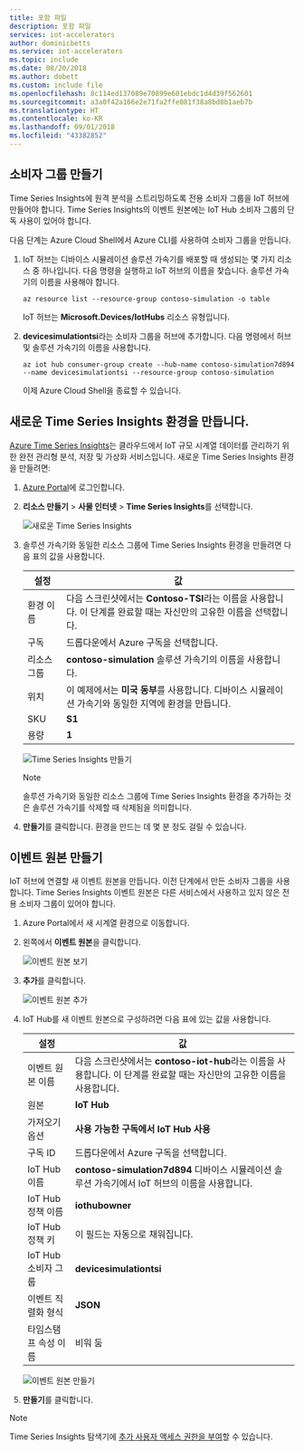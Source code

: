 ```yaml
---
title: 포함 파일
description: 포함 파일
services: iot-accelerators
author: dominicbetts
ms.service: iot-accelerators
ms.topic: include
ms.date: 08/20/2018
ms.author: dobett
ms.custom: include file
ms.openlocfilehash: 8c114ed137089e70899e601ebdc1d4d39f562601
ms.sourcegitcommit: a3a0f42a166e2e71fa2ffe081f38a8bd8b1aeb7b
ms.translationtype: HT
ms.contentlocale: ko-KR
ms.lasthandoff: 09/01/2018
ms.locfileid: "43382852"
---
```

## <a name="create-a-consumer-group"></a>소비자 그룹 만들기

Time Series Insights에 원격 분석을 스트리밍하도록 전용 소비자 그룹을 IoT 허브에 만들어야 합니다. Time Series Insights의 이벤트 원본에는 IoT Hub 소비자 그룹의 단독 사용이 있어야 합니다.

다음 단계는 Azure Cloud Shell에서 Azure CLI를 사용하여 소비자 그룹을 만듭니다.

1. IoT 허브는 디바이스 시뮬레이션 솔루션 가속기를 배포할 때 생성되는 몇 가지 리소스 중 하나입니다. 다음 명령을 실행하고 IoT 허브의 이름을 찾습니다. 솔루션 가속기의 이름을 사용해야 합니다.

    ```azurecli-interactive
    az resource list --resource-group contoso-simulation -o table
    ```

    IoT 허브는 **Microsoft.Devices/IotHubs** 리소스 유형입니다.

1. **devicesimulationtsi**라는 소비자 그룹을 허브에 추가합니다. 다음 명령에서 허브 및 솔루션 가속기의 이름을 사용합니다.

    ```azurecli-interactive
    az iot hub consumer-group create --hub-name contoso-simulation7d894 --name devicesimulationtsi --resource-group contoso-simulation
    ```

    이제 Azure Cloud Shell을 종료할 수 있습니다.

## <a name="create-a-new-time-series-insights-environment"></a>새로운 Time Series Insights 환경을 만듭니다.

[Azure Time Series Insights](../articles/time-series-insights/time-series-insights-overview.md)는 클라우드에서 IoT 규모 시계열 데이터를 관리하기 위한 완전 관리형 분석, 저장 및 가상화 서비스입니다. 새로운 Time Series Insights 환경을 만들려면:

1. [Azure Portal](http://portal.azure.com/)에 로그인합니다.

1. **리소스 만들기** > **사물 인터넷** > **Time Series Insights**를 선택합니다.

    ![새로운 Time Series Insights](./media/iot-accelerators-create-tsi/new-time-series-insights.png)

1. 솔루션 가속기와 동일한 리소스 그룹에 Time Series Insights 환경을 만들려면 다음 표의 값을 사용합니다.

    | 설정 | 값 |
    | ------- | ----- |
    | 환경 이름 | 다음 스크린샷에서는 **Contoso-TSI**라는 이름을 사용합니다. 이 단계를 완료할 때는 자신만의 고유한 이름을 선택합니다. |
    | 구독 | 드롭다운에서 Azure 구독을 선택합니다. |
    | 리소스 그룹 | **contoso-simulation** 솔루션 가속기의 이름을 사용합니다. |
    | 위치 | 이 예제에서는 **미국 동부**를 사용합니다. 디바이스 시뮬레이션 가속기와 동일한 지역에 환경을 만듭니다. |
    | SKU |**S1** |
    | 용량 | **1** |

    ![Time Series Insights 만들기](./media/iot-accelerators-create-tsi/new-time-series-insights-create.png)

    > [!NOTE]
    > 솔루션 가속기와 동일한 리소스 그룹에 Time Series Insights 환경을 추가하는 것은 솔루션 가속기를 삭제할 때 삭제됨을 의미합니다.

1. **만들기**를 클릭합니다. 환경을 만드는 데 몇 분 정도 걸릴 수 있습니다.

## <a name="create-event-source"></a>이벤트 원본 만들기

IoT 허브에 연결할 새 이벤트 원본을 만듭니다. 이전 단계에서 만든 소비자 그룹을 사용합니다. Time Series Insights 이벤트 원본은 다른 서비스에서 사용하고 있지 않은 전용 소비자 그룹이 있어야 합니다.

1. Azure Portal에서 새 시계열 환경으로 이동합니다.

1. 왼쪽에서 **이벤트 원본**을 클릭합니다.

    ![이벤트 원본 보기](./media/iot-accelerators-create-tsi/time-series-insights-event-sources.png)

1. **추가**를 클릭합니다.

    ![이벤트 원본 추가](./media/iot-accelerators-create-tsi/time-series-insights-event-sources-add.png)

1. IoT Hub를 새 이벤트 원본으로 구성하려면 다음 표에 있는 값을 사용합니다.

    | 설정 | 값 |
    | ------- | ----- |
    | 이벤트 원본 이름 | 다음 스크린샷에서는 **contoso-iot-hub**라는 이름을 사용합니다. 이 단계를 완료할 때는 자신만의 고유한 이름을 사용합니다. |
    | 원본 | **IoT Hub** |
    | 가져오기 옵션 | **사용 가능한 구독에서 IoT Hub 사용** |
    | 구독 ID | 드롭다운에서 Azure 구독을 선택합니다. |
    | IoT Hub 이름 | **contoso-simulation7d894** 디바이스 시뮬레이션 솔루션 가속기에서 IoT 허브의 이름을 사용합니다. |
    | IoT Hub 정책 이름 | **iothubowner** |
    | IoT Hub 정책 키 | 이 필드는 자동으로 채워집니다. |
    | IoT Hub 소비자 그룹 | **devicesimulationtsi** |
    | 이벤트 직렬화 형식 | **JSON** |
    | 타임스탬프 속성 이름 | 비워 둠 |

    ![이벤트 원본 만들기](./media/iot-accelerators-create-tsi/time-series-insights-event-source-create.png)

1. **만들기**를 클릭합니다.

> [!NOTE]
> Time Series Insights 탐색기에 [추가 사용자 액세스 권한을 부여](../articles/time-series-insights/time-series-insights-data-access.md#grant-data-access)할 수 있습니다.